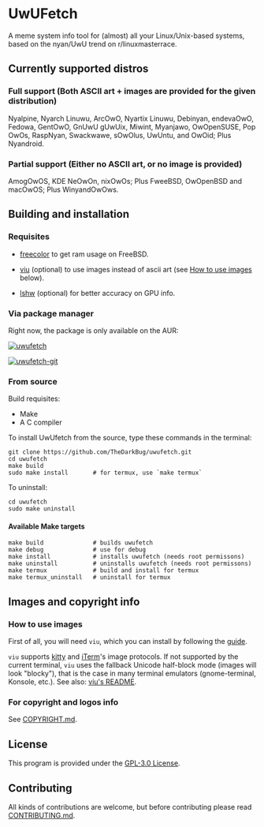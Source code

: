 # UwUFetch

A meme system info tool for (almost) all your Linux/Unix-based systems, based on the nyan/UwU trend on r/linuxmasterrace.

## Currently supported distros

### Full support (Both ASCII art + images are provided for the given distribution)

Nyalpine, Nyarch Linuwu, ArcOwO, Nyartix Linuwu, Debinyan, endevaOwO, Fedowa, GentOwO, GnUwU gUwUix, Miwint, Myanjawo, OwOpenSUSE, Pop OwOs, RaspNyan, Swackwawe, sOwOlus, UwUntu, and OwOid; Plus Nyandroid.

### Partial support (Either no ASCII art, or no image is provided)

AmogOwOS, KDE NeOwOn, nixOwOs; Plus FweeBSD, OwOpenBSD and macOwOS; Plus WinyandOwOws.

## Building and installation

### Requisites

- [freecolor](http://www.rkeene.org/oss/freecolor/) to get ram usage on FreeBSD.

- [viu](https://github.com/atanunq/viu) (optional) to use images instead of ascii art (see [How to use images](#how-to-use-images) below).

- [lshw](https://github.com/lyonel/lshw) (optional) for better accuracy on GPU info.

### Via package manager

Right now, the package is only available on the AUR:

[![uwufetch](https://img.shields.io/aur/version/uwufetch?color=1793d1&label=uwufetch&logo=arch-linux&style=for-the-badge)](https://aur.archlinux.org/packages/uwufetch/)

[![uwufetch-git](https://img.shields.io/aur/version/uwufetch-git?color=1793d1&label=uwufetch-git&logo=arch-linux&style=for-the-badge)](https://aur.archlinux.org/packages/uwufetch-git/)

### From source

Build requisites:

- Make
- A C compiler

To install UwUfetch from the source, type these commands in the terminal:

```shell
git clone https://github.com/TheDarkBug/uwufetch.git
cd uwufetch
make build
sudo make install       # for termux, use `make termux`
```

To uninstall:

```shell
cd uwufetch
sudo make uninstall
```

#### Available Make targets

```shell
make build              # builds uwufetch
make debug              # use for debug
make install            # installs uwufetch (needs root permissons)
make uninstall          # uninstalls uwufetch (needs root permissons)
make termux             # build and install for termux
make termux_uninstall   # uninstall for termux
```

## Images and copyright info

### How to use images

First of all, you will need `viu`, which you can install by following the [guide](https://github.com/atanunq/viu#installation).

`viu` supports [kitty](https://github.com/kovidgoyal/kitty) and [iTerm](https://iterm2.com/)'s image protocols.
If not supported by the current terminal, `viu` uses the fallback Unicode half-block mode (images will look "blocky"), that is the case in many terminal emulators (gnome-terminal, Konsole, etc.). See also: [viu's README](https://github.com/atanunq/viu#description).

### For copyright and logos info

See [COPYRIGHT.md](/res/COPYRIGHT.md).

## License

This program is provided under the [GPL-3.0 License](/LICENSE).

## Contributing

All kinds of contributions are welcome, but before contributing please read [CONTRIBUTING.md](/CONTRIBUTING.md).

